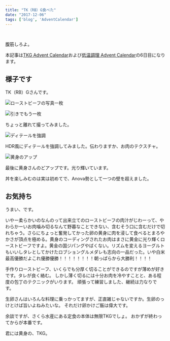```yaml
---
title: "TK（RB）G食べた"
date: "2017-12-06"
tags: ['blog', 'AdventCalendar']
---
```


 

腹筋しろよ。

本記事は[TKG Advent Calendar](https://adventar.org/calendars/2077)および[低温調理 Advent Calendar](https://adventar.org/calendars/2083)の6日目になります。

## 様子です

TK（RB）Gさんです。

![ローストビーフの写真一枚](/assets/images/2017/12/868099614fd2a05f9c1c3a8944d4dde0-1.jpg)

![引きでもう一枚](/assets/images/2017/12/c67d91fe1341389500f5a390393aeb5c.jpg)

ちょっと離れて撮ってみました。

![ディテールを強調](/assets/images/2017/12/IMG_20171206_084324.jpg)

HDR風にディテールを強調してみました。伝わりますか、お肉のテクスチャ。

![黄身のアップ](/assets/images/2017/12/bbaf358768325313f403dc16ffaeafef.jpg)

最後に黄身さんのどアップです。光り輝いています。

丼を楽しみむのは実は初めてで、Anova勢として一つの壁を超えました。

## お気持ち

うまい、です。

いやー柔らかいのなんのって出来立てのローストビーフの肉汁がじわーって、やわらかーいお肉噛み切るなんて野暮なことできない、含むそう口に含むだけで切れちゃう。さらにちょっと奮発してかった卵の黄身に肉を浸して食べるとまろやかさが頂点を極める。黄身のコーディングされたお肉はまさに黄金に光り輝くローストビーフですよ。黄金の国ジパングやばくない。リズムを変えるヨーグルトもいいしタレとしてかけたロブショングルメダレも志向の一品だった。いや白米最高優勝だよこれ優勝優勝！！！！！！！！朝っぱらから大勝利！！！！

手作りローストビーフ、いくらでも分厚く切ることができるのですが薄めが好きです。タレが良く絡む。 しかし薄く切るには十分お肉を冷やすことと、ある程度の包丁のテクニックがいります。 頑張って練習しました、継続は力なりです。

生卵さんはいろんな料理に乗っかってますが、正直雑じゃないですか。生卵のっけとけば旨いよねみたいな。 それだけ卵かけご飯は偉大です。

余談ですが、さくら水産にある定食の本体は無限TKGでしょ。 おかずが終わってからが本番です。

君には黄身の、TKG。
